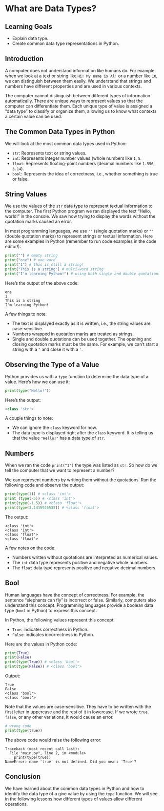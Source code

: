 # What are Data Types?

## Learning Goals

- Explain data type.
- Create common data type representations in Python.

## Introduction

A computer does not understand information like humans do. For example when we
look at a text or string like `Hi! My name is Al!` or a number like `10`, we can
distinguish between them easily. We understand that strings and numbers have
different properties and are used in various contexts.

The computer cannot distinguish between different types of information
automatically. There are unique ways to represent values so that the computer
can differentiate them. Each unique type of value is assigned a “data type” to
classify or organize them, allowing us to know what contexts a certain value can
be used.

## The Common Data Types in Python

We will look at the most common data types used in Python:

- `str`: Represents text or string values.
- `int`: Represents integer number values (whole numbers like `1`, `5`.
- `float`: Represents floating-point numbers (decimal numbers like `1.556`,
  `3.14`).
- `bool`: Represents the idea of correctness, i.e., whether something is true or
  false.

## String Values

We use the values of the `str` data type to represent textual information to the
computer. The first Python program we ran displayed the text “Hello, world!” in
the console. We saw how trying to display the words without the quotation marks
caused an error.

In most programming languages, we use `''` (single quotation marks) or `""`
(double quotation marks) to represent strings or textual information. Here are
some examples in Python (remember to run code examples in the code editor!):

```python
print("") # empty string
print("one") # one word
print("1") # this is still a string!
print("This is a string") # multi-word string
print("I'm learning Python!") # using both single and double quotations
```

Here’s the output of the above code:

```
one
1
This is a string
I'm learning Python!
```

A few things to note:

- The text is displayed exactly as it is written, i.e., the string values are
  case-sensitive.
- Numbers wrapped in quotation marks are treated as strings.
- Single and double quotations can be used together. The opening and closing
  quotation marks must be the same. For example, we can’t start a string with a
  `"` and close it with a `'`.

## Observing the Type of a Value

Python provides us with a `type` function to determine the data type of a value.
Here’s how we can use it:

```python
print(type("Hello!"))
```

Here’s the output:

```python
<class 'str'>
```

A couple things to note:

- We can ignore the `class` keyword for now.
- The data type is displayed right after the `class` keyword. It is telling us
  that the value `"Hello!"` has a data type of `str`.

## Numbers

When we ran the code `print("1")` the type was listed as `str`. So how do we
tell the computer that we want to represent a number?

We can represent numbers by writing them without the quotations. Run the
following code and observe the output:

```python
print(type(1)) # <class 'int'>
print (type(-5)) # <class 'int'>
print(type(-1.5)) # <class 'float'>
print(type(3.1415926535)) # <class 'float'>
```

The output:

```
<class 'int'>
<class 'int'>
<class 'float'>
<class 'float'>
```

A few notes on the code:

- Numbers written without quotations are interpreted as numerical values.
- The `int` data type represents positive and negative whole numbers.
- The `float` data type represents positive and negative decimal numbers.

## Bool

Human languages have the concept of correctness. For example, the sentence
“elephants can fly” is incorrect or false. Similarly, computers also understand
this concept. Programming languages provide a boolean data type (`bool` in
Python) to express this concept.

In Python, the following values represent this concept:

- `True`: indicates correctness in Python.
- `False`: indicates incorrectness in Python.

Here are the values in Python code:

```python
print(True)
print(False)
print(type(True)) # <class 'bool'>
print(type(False)) # <class 'bool'>
```

Output:

```
True
False
<class 'bool'>
<class 'bool'>
```

Note that the values are case-sensitive. They have to be written with the first
letter in uppercase and the rest of it in lowercase. If we wrote `true`,
`false`, or any other variations, it would cause an error.

```python
# wrong code
print(type(true))
```

The above code would raise the following error:

```
Traceback (most recent call last):
  File "main.py", line 2, in <module>
    print(type(true))
NameError: name 'true' is not defined. Did you mean: 'True'?
```

## Conclusion

We have learned about the common data types in Python and how to identify the
data type of a give value by using the `type` function. We will see in the
following lessons how different types of values allow different operations.
